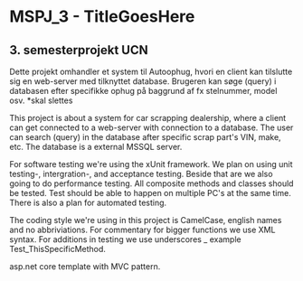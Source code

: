 # MSPJ_3 - TitleGoesHere
## 3. semesterprojekt UCN

Dette projekt omhandler et system til Autoophug, hvori en client kan tilslutte sig en web-server med tilknyttet database.
Brugeren kan søge (query) i databasen efter specifikke ophug på baggrund af fx stelnummer, model osv. *skal slettes

This project is about a system for car scrapping dealership, where a client can get connected to a web-server with 
connection to a database. The user can search (query) in the database after specific scrap part's VIN, make, etc.
The database is a external MSSQL server. 

For software testing we're using the xUnit framework. We plan on using unit testing-, intergration-, and acceptance testing.
Beside that are we also going to do performance testing. All composite methods and classes should be tested. 
Test should be able to happen on multiple PC's at the same time. There is also a plan for automated testing.

The coding style we're using in this project is CamelCase, english names and no abbriviations. 
For commentary for bigger functions we use XML syntax. 
For additions in testing we use underscores _ example Test_ThisSpecificMethod.

asp.net core template with MVC pattern. 

